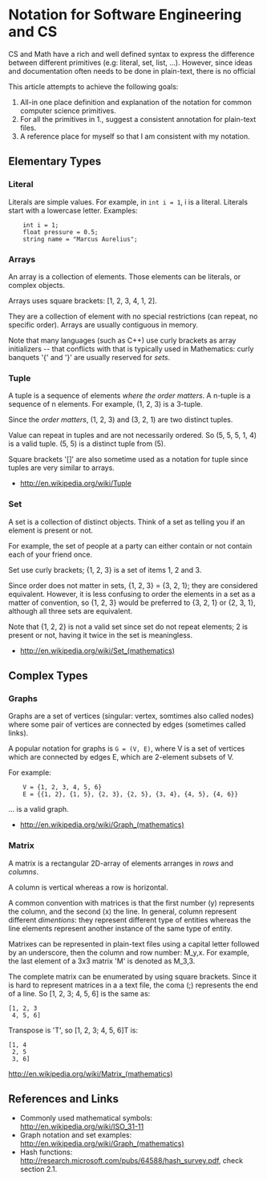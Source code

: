 
# Notation for Software Engineering and CS

CS and Math have a rich and well defined syntax to express the difference between different primitives (e.g: literal, set, list, ...). However, since ideas and documentation often needs to be done in plain-text, there is no official

This article attempts to achieve the following goals:

1. All-in one place definition and explanation of the notation for common computer science primitives.
2. For all the primitives in 1., suggest a consistent annotation for plain-text files.
3. A reference place for myself so that I am consistent with my notation.

## Elementary Types

### Literal

Literals are simple values. For example, in `int i = 1`, i is a literal. Literals start with a lowercase letter. Examples:

		int i = 1;
		float pressure = 0.5;
		string name = "Marcus Aurelius";

### Arrays

An array is a collection of elements. Those elements can be literals, or complex objects.

Arrays uses square brackets: [1, 2, 3, 4, 1, 2].

They are a collection of element with no special restrictions (can repeat, no specific order). Arrays are usually contiguous in memory.

Note that many languages (such as C++) use curly brackets as array initializers -- that conflicts with that is typically used in Mathematics: curly banquets '{' and '}' are usually reserved for _sets_.

### Tuple

A tuple is a sequence of elements _where the order matters_. A n-tuple is a sequence of n elements. For example, (1, 2, 3) is a 3-tuple.

Since the _order matters_, (1, 2, 3) and (3, 2, 1) are two distinct tuples.

Value can repeat in tuples and are not necessarily ordered. So (5, 5, 5, 1, 4) is a valid tuple. (5, 5) is a distinct tuple from (5).

Square brackets '[]' are also sometime used as a notation for tuple since tuples are very similar to arrays.

- http://en.wikipedia.org/wiki/Tuple

### Set

A set is a collection of distinct objects. Think of a set as telling you if an element is present or not.

For example, the set of people at a party can either contain or not contain each of your friend once.

Set use curly brackets; {1, 2, 3} is a set of items 1, 2 and 3.

Since order does not matter in sets, {1, 2, 3} = {3, 2, 1}; they are considered equivalent. However, it is less confusing to order the elements in a set as a matter of convention, so {1, 2, 3} would be preferred to {3, 2, 1} or {2, 3, 1}, although all three sets are equivalent.

Note that {1, 2, 2} is not a valid set since set do not repeat elements; 2 is present or not, having it twice in the set is meaningless.

- http://en.wikipedia.org/wiki/Set_(mathematics)

## Complex Types

### Graphs

Graphs are a set of vertices (singular: vertex, somtimes also called nodes) where some pair of vertices are connected by edges (sometimes called links).

A popular notation for graphs is `G = (V, E)`, where V is a set of vertices which are connected by edges E, which are 2-element subsets of V.

For example:

		V = {1, 2, 3, 4, 5, 6}
		E = {{1, 2}, {1, 5}, {2, 3}, {2, 5}, {3, 4}, {4, 5}, {4, 6}}

... is a valid graph.

- http://en.wikipedia.org/wiki/Graph_(mathematics)

### Matrix

A matrix is a rectangular 2D-array of elements arranges in _rows_ and _columns_.

A column is vertical whereas a row is horizontal.

A common convention with matrices is that the first number (y) represents the column, and the second (x) the line. In general, column represent different _dimentions_: they represent different type of entities whereas the line elements represent another instance of the same type of entity.

Matrixes can be represented in plain-text files using a capital letter followed by an underscore, then the column and row number: M_y,x. For example, the last element of a 3x3 matrix 'M' is denoted as M_3,3.

The complete matrix can be enumerated by using square brackets. Since it is hard to represent matrices in a a text file, the coma (;) represents the end of a line. So [1, 2, 3; 4, 5, 6] is the same as:

	[1, 2, 3
	 4, 5, 6]

Transpose is 'T', so [1, 2, 3; 4, 5, 6]T is:

	[1, 4
	 2, 5
	 3, 6]

http://en.wikipedia.org/wiki/Matrix_(mathematics)

## References and Links

- Commonly used mathematical symbols: http://en.wikipedia.org/wiki/ISO_31-11
- Graph notation and set examples: http://en.wikipedia.org/wiki/Graph_(mathematics)
- Hash functions: http://research.microsoft.com/pubs/64588/hash_survey.pdf, check section 2.1.
